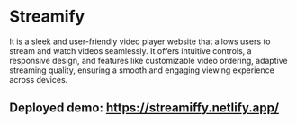 # Streamify
It is a sleek and user-friendly video player website that allows users to stream and watch videos seamlessly. It offers intuitive controls, a responsive design, and features like customizable video ordering, adaptive streaming quality, ensuring a smooth and engaging viewing experience across devices.
## Deployed demo: https://streamiffy.netlify.app/
